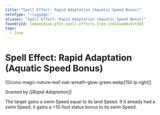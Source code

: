 ```yaml
---
title: "Spell Effect: Rapid Adaptation (Aquatic Speed Bonus)"
noteType: ":luggage:"
aliases: "Spell Effect: Rapid Adaptation (Aquatic Speed Bonus)"
foundryId: Compendium.pf2e.spell-effects.Item.itmiGioGNuVvt4QE
tags:
  - Item
---
```


# Spell Effect: Rapid Adaptation (Aquatic Speed Bonus)
![[icons-magic-nature-leaf-oak-wreath-glow-green.webp|150 lp right]]

Granted by _[[Rapid Adaptation]]_

The target gains a swim Speed equal to its land Speed. If it already had a swim Speed, it gains a +10-foot status bonus to its swim Speed.

